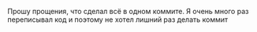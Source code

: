 Прошу прощения, что сделал всё в одном коммите. Я очень много раз переписывал код и поэтому не хотел лишний раз делать коммит